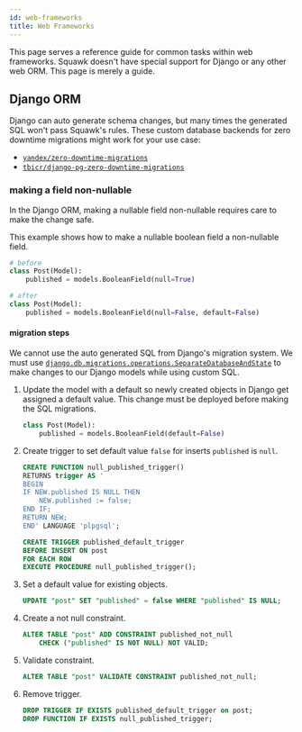 ```yaml
---
id: web-frameworks
title: Web Frameworks
---
```


This page serves a reference guide for common tasks within web frameworks. Squawk doesn't have special support for Django or any other web ORM. This page is merely a guide.

## Django ORM

Django can auto generate schema changes, but many times the generated SQL won't pass Squawk's rules. These custom database backends for zero downtime migrations might work for your use case:

- [`yandex/zero-downtime-migrations`](https://github.com/yandex/zero-downtime-migrations)
- [`tbicr/django-pg-zero-downtime-migrations`](https://github.com/tbicr/django-pg-zero-downtime-migrations)

### making a field non-nullable

In the Django ORM, making a nullable field non-nullable requires care to make the change safe.

This example shows how to make a nullable boolean field a non-nullable field.

```python
# before
class Post(Model):
    published = models.BooleanField(null=True)
```

```python
# after
class Post(Model):
    published = models.BooleanField(null=False, default=False)
```

#### migration steps

We cannot use the auto generated SQL from Django's migration system. We must use [`django.db.migrations.operations.SeparateDatabaseAndState`](https://docs.djangoproject.com/en/3.2/ref/migration-operations/#django.db.migrations.operations.SeparateDatabaseAndState) to make changes to our Django models while using custom SQL.

1. Update the model with a default so newly created objects in Django get assigned a default value. This change must be deployed before making the SQL migrations.

   ```python
   class Post(Model):
       published = models.BooleanField(default=False)
   ```

2. Create trigger to set default value `false` for inserts `published` is `null`.

   ```sql
   CREATE FUNCTION null_published_trigger()
   RETURNS trigger AS '
   BEGIN
   IF NEW.published IS NULL THEN
       NEW.published := false;
   END IF;
   RETURN NEW;
   END' LANGUAGE 'plpgsql';

   CREATE TRIGGER published_default_trigger
   BEFORE INSERT ON post
   FOR EACH ROW
   EXECUTE PROCEDURE null_published_trigger();
   ```

3. Set a default value for existing objects.

   ```sql
   UPDATE "post" SET "published" = false WHERE "published" IS NULL;
   ```

4. Create a not null constraint.

   ```sql
   ALTER TABLE "post" ADD CONSTRAINT published_not_null
       CHECK ("published" IS NOT NULL) NOT VALID;
   ```

5. Validate constraint.

   ```sql
   ALTER TABLE "post" VALIDATE CONSTRAINT published_not_null;
   ```

6. Remove trigger.

   ```sql
   DROP TRIGGER IF EXISTS published_default_trigger on post;
   DROP FUNCTION IF EXISTS null_published_trigger;
   ```

